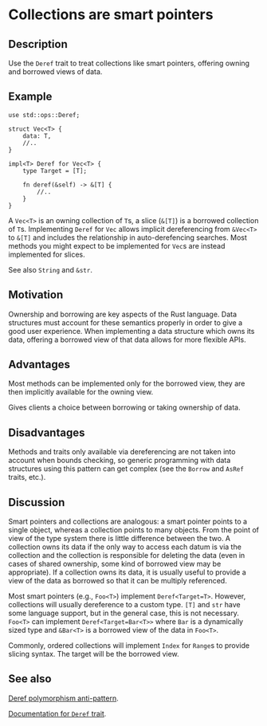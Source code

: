 # Collections are smart pointers

## Description

Use the `Deref` trait to treat collections like smart pointers, offering owning
and borrowed views of data.


## Example

```rust,ignore
use std::ops::Deref;

struct Vec<T> {
    data: T,
    //..
}

impl<T> Deref for Vec<T> {
    type Target = [T];

    fn deref(&self) -> &[T] {
        //..
    }
}
```

A `Vec<T>` is an owning collection of `T`s, a slice (`&[T]`) is a borrowed
collection of `T`s. Implementing `Deref` for `Vec` allows implicit dereferencing
from `&Vec<T>` to `&[T]` and includes the relationship in auto-derefencing
searches. Most methods you might expect to be implemented for `Vec`s are instead
implemented for slices.

See also `String` and `&str`.

## Motivation

Ownership and borrowing are key aspects of the Rust language. Data structures
must account for these semantics properly in order to give a good user
experience. When implementing a data structure which owns its data, offering a
borrowed view of that data allows for more flexible APIs.


## Advantages

Most methods can be implemented only for the borrowed view, they are then
implicitly available for the owning view.

Gives clients a choice between borrowing or taking ownership of data.


## Disadvantages

Methods and traits only available via dereferencing are not taken into account
when bounds checking, so generic programming with data structures using this
pattern can get complex (see the `Borrow` and `AsRef` traits, etc.).


## Discussion

Smart pointers and collections are analogous: a smart pointer points to a single
object, whereas a collection points to many objects. From the point of view of
the type system there is little difference between the two. A collection owns
its data if the only way to access each datum is via the collection and the
collection is responsible for deleting the data (even in cases of shared
ownership, some kind of borrowed view may be appropriate). If a collection owns
its data, it is usually useful to provide a view of the data as borrowed so that
it can be multiply referenced.

Most smart pointers (e.g., `Foo<T>`) implement `Deref<Target=T>`. However,
collections will usually dereference to a custom type. `[T]` and `str` have some
language support, but in the general case, this is not necessary. `Foo<T>` can
implement `Deref<Target=Bar<T>>` where `Bar` is a dynamically sized type and
`&Bar<T>` is a borrowed view of the data in `Foo<T>`.

Commonly, ordered collections will implement `Index` for `Range`s to provide
slicing syntax. The target will be the borrowed view.


## See also

[Deref polymorphism anti-pattern](../anti_patterns/deref.md).

[Documentation for `Deref` trait](https://doc.rust-lang.org/std/ops/trait.Deref.html).
